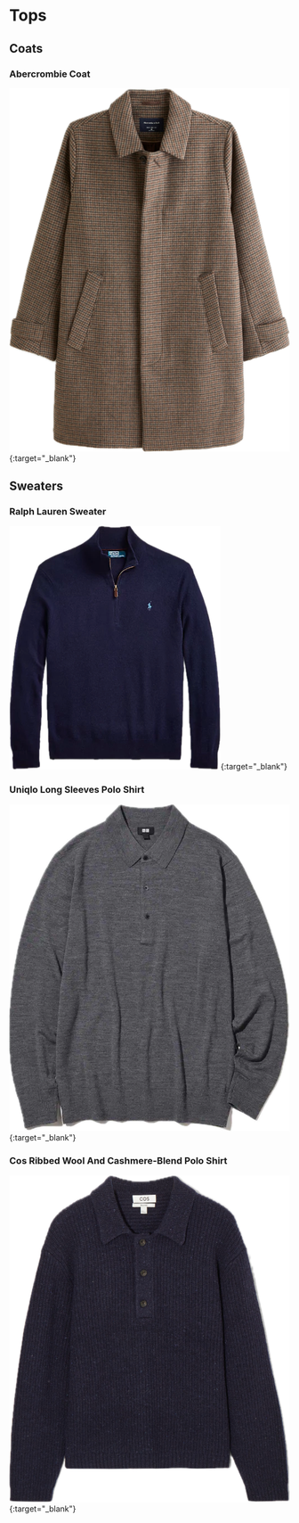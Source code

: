 # Tops

## Coats

### Abercrombie Coat

[<img src="/docs/assets/abercrombie_coat.png" alt="Abercrombie" class="logo-link">](https://www.abercrombie.com/shop/eu/p/wool-blend-mac-coat-54194819?categoryId=6875865&faceout=prod&seq=04){:target="_blank"}

## Sweaters

### Ralph Lauren Sweater

[<img src="/docs/assets/ralph_lauren_q_zip.png" alt="RalphLauren" class="logo-link">](https://www.ralphlauren.it/it/maglia-in-lana-con-cerniera-625233.html){:target="_blank"}


### Uniqlo Long Sleeves Polo Shirt

[<img src="/docs/assets/uniqlo_long_polo.png" alt="Uniqlo" class="logo-link">](https://www.uniqlo.com/it/it/product/polo-100pc-lana-merino-extra-fina-maniche-lunghe-460939.html?dwvar_460939_color=COL68&dwvar_460939_size=SMA002){:target="_blank"}


### Cos Ribbed Wool And Cashmere-Blend Polo Shirt

[<img src="/docs/assets/cos.png" alt="Cos" class="logo-link">](https://www.cos.com/en_eur/men/menswear/knitwear/product.ribbed-wool-and-cashmere-blend-polo-shirt-blue.1195601001.html){:target="_blank"}

## 